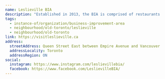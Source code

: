 ```yaml
---
name: Leslieville BIA
description: "Established in 2013, the BIA is comprised of restaurants and cafes, bars, retail shops and boutiques, and a range of service-providing businesses. Minutes to the downtown core yet just far enough away to feel like a whole new world, Leslieville has a rich history dating back to the 1800s and is host to many fantastic green spaces, some of the finest dining in the city and unique shops along the busy Queen Street strip."
tags:
  - instance-of/organization/business-improvement-area
  - neighbourhood/old-toronto/leslieville
  - neighbourhood/old-toronto
link: https://visitleslieville.ca
address:
  streetAddress: Queen Street East between Empire Avenue and Vancouver Avenue
  addressLocality: Toronto
  addressRegion: ON
social:
  instagram: https://www.instagram.com/leslievillebia/
  facebook: https://www.facebook.com/LeslievilleBIA/
---
```

